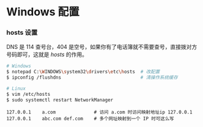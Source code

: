# Windows 配置


### hosts 设置

DNS 是 114 查号台，404 是空号，如果你有了电话簿就不需要查号，直接拨对方号码即可，这就是 _hosts_ 的作用。

```bash
# Windows
$ notepad C:\WINDOWS\system32\drivers\etc\hosts  # 改配置
$ ipconfig /flushdns                             # 清操作系统缓存

# Linux
$ vim /etc/hosts
$ sudo systemctl restart NetworkManager
```

```text
127.0.0.1    a.com              # 访问 a.com 时访问映射地址ip 127.0.0.1
127.0.0.1    abc.com def.com    # 多个网址映射到一个 IP 时可这么写
```


